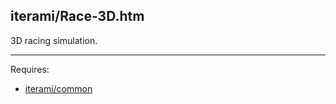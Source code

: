 iterami/Race-3D.htm
-------------------

3D racing simulation.

---

Requires:
* [iterami/common](https://github.com/iterami/common)
